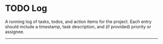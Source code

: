 # TODO Log

A running log of tasks, todos, and action items for the project. Each entry should include a timestamp, task description, and (if provided) priority or assignee.

---



